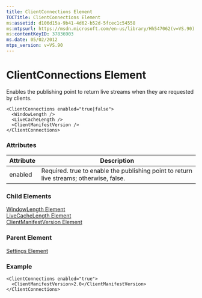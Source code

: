 ```yaml
---
title: ClientConnections Element
TOCTitle: ClientConnections Element
ms:assetid: d106d15a-9b41-4d62-b52d-5fcec1c54558
ms:mtpsurl: https://msdn.microsoft.com/en-us/library/Hh547062(v=VS.90)
ms:contentKeyID: 37836903
ms.date: 05/02/2012
mtps_version: v=VS.90
---
```


# ClientConnections Element

Enables the publishing point to return live streams when they are requested by clients.

    <ClientConnections enabled="true|false">
      <WindowLength />
      <LiveCacheLength />
      <ClientManifestVersion />
    </ClientConnections>

### Attributes

|Attribute|Description|
|--- |--- |
|enabled|Required. true to enable the publishing point to return live streams; otherwise, false.|


### Child Elements

[WindowLength Element](windowlength-element.md)  
[LiveCacheLength Element](livecachelength-element.md)  
[ClientManifestVersion Element](clientmanifestversion-element.md)

### Parent Element

[Settings Element](settings-element.md)

### Example

    <ClientConnections enabled="true">
      <ClientManifestVersion>2.0</ClientManifestVersion>
    </ClientConnections>

